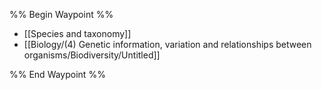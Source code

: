 %% Begin Waypoint %%
- [[Species and taxonomy]]
- [[Biology/(4) Genetic information, variation and relationships between organisms/Biodiversity/Untitled]]

%% End Waypoint %%
